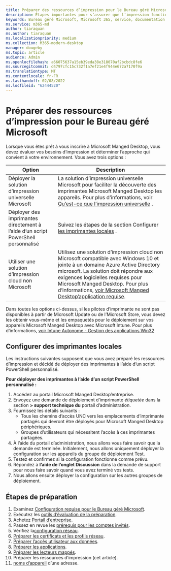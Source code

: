 ```yaml
---
title: Préparer des ressources d’impression pour le Bureau géré Microsoft
description: Étapes importantes pour s’assurer que l’impression fonctionne correctement
keywords: Bureau géré Microsoft, Microsoft 365, service, documentation
ms.service: m365-md
author: tiaraquan
ms.author: tiaraquan
ms.localizationpriority: medium
ms.collection: M365-modern-desktop
manager: dougeby
ms.topic: article
audience: Admin
ms.openlocfilehash: a66075637a15eb39eda38e318070af2bcbdc8fe6
ms.sourcegitcommit: d4797cfc15c732f1a7ef21e4f944e672a7170f9a
ms.translationtype: MT
ms.contentlocale: fr-FR
ms.lasthandoff: 02/08/2022
ms.locfileid: "62444520"
---
```

# <a name="prepare-printing-resources-for-microsoft-managed-desktop"></a>Préparer des ressources d’impression pour le Bureau géré Microsoft

Lorsque vous êtes prêt à vous inscrire à Microsoft Manged Desktop, vous devez évaluer vos besoins d’impression et déterminer l’approche qui convient à votre environnement. Vous avez trois options :

| Option | Description |
| ------ | ------ |
| Déployer la solution d’impression universelle Microsoft | La solution d’impression universelle Microsoft pour faciliter la découverte des imprimantes Microsoft Manged Desktop les appareils. Pour plus d’informations, voir [Qu’est-ce que l’impression universelle](/universal-print/fundamentals/universal-print-whatis) . |
| Déployer des imprimantes directement à l’aide d’un script PowerShell personnalisé | Suivez les étapes de la section Configurer [les imprimantes locales](#set-up-local-printers) . |
| Utiliser une solution d’impression cloud non Microsoft | Utilisez une solution d’impression cloud non Microsoft compatible avec Windows 10 et jointe à un domaine Azure Active Directory microsoft. La solution doit répondre aux exigences logicielles requises pour Microsoft Manged Desktop. Pour plus d’informations, [voir Microsoft Manged Desktop’application requise](../service-description/mmd-app-requirements.md). |

Dans toutes les options ci-dessus, si les pilotes d’imprimante ne sont pas disponibles à partir de Microsoft Update ou de l’Microsoft Store, vous devez les obtenir vous-même et les empaquetés pour le déploiement sur vos appareils Microsoft Manged Desktop avec Microsoft Intune. Pour plus d’informations, [voir Intune Autonome - Gestion des applications Win32](/mem/intune/apps/apps-win32-app-management)

## <a name="set-up-local-printers"></a>Configurer des imprimantes locales

Les instructions suivantes supposent que vous avez préparé les ressources d’impression et décidé de déployer des imprimantes à l’aide d’un script PowerShell personnalisé.

**Pour déployer des imprimantes à l’aide d’un script PowerShell personnalisé :**

1. Accédez au portail Microsoft Manged Desktop’entreprise.
1. Envoyez une demande de déploiement d’imprimante *étiquetée* dans la section **> support technique du** portail d’administration.
1. Fournissez les détails suivants :
    - Tous les chemins d’accès UNC vers les emplacements d’imprimante partagés qui devront être déployés pour Microsoft Manged Desktop périphériques.
    - Groupes d’utilisateurs qui nécessitent l’accès à ces imprimantes partagées.
1. À l’aide du portail d’administration, nous allons vous faire savoir que la demande est terminée. Initialement, nous allons uniquement déployer la configuration sur les appareils du groupe de déploiement Test.
1. Testez et confirmez si la configuration fonctionne comme prévu.
1. Répondez à **l’aide de l’onglet Discussion** dans la demande de support pour nous faire savoir quand vous avez terminé vos tests.
1. Nous allons ensuite déployer la configuration sur les autres groupes de déploiement.

## <a name="steps-to-get-ready"></a>Étapes de préparation

1. Examinez [Configuration requise pour le Bureau géré Microsoft](prerequisites.md).
1. Exécutez les [outils d’évaluation de la préparation](readiness-assessment-tool.md).
1. Achetez [Portail d’entreprise](../get-started/company-portal.md).
1. Passez en revue les [prérequis pour les comptes invités](guest-accounts.md).
1. Vérifiez la[configuration réseau](network.md).
1. [Préparer les certificats et les profils réseau](certs-wifi-lan.md).
1. [Préparer l’accès utilisateur aux données](authentication.md).
1. [Préparer les applications](apps.md).
1. [Préparer les lecteurs mappés](mapped-drives.md).
1. Préparer les ressources d’impression (cet article).
1. [noms d’appareil](address-device-names.md) d’une adresse.
